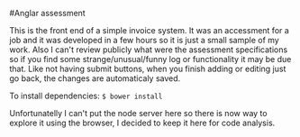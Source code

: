 #Anglar assessment

This is the front end of a simple invoice system. It was an accessment for a job and it was developed in a few hours so it is just a small sample of my work. Also I can't review publicly what were the assessment specifications so if you find some strange/unusual/funny log or functionality it may be due that. Like not having submit buttons, when you finish adding or editing just go back, the changes are automaticaly saved.

To install dependencies: `$ bower install`

Unfortunatelly I can't put the node server here so there is now way to explore it using the browser, I decided to keep it here for code analysis.

